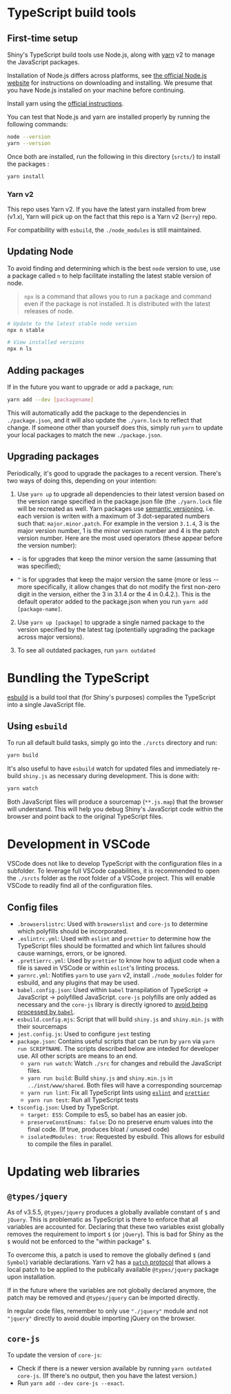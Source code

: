 # TypeScript build tools

## First-time setup
Shiny's TypeScript build tools use Node.js, along with [yarn](https://yarnpkg.com/) v2 to manage the JavaScript packages.

Installation of Node.js differs across platforms, see [the official Node.js website](https://nodejs.org/) for instructions on downloading and installing. We presume that you have Node.js installed on your machine before continuing.

Install yarn using the [official instructions](https://yarnpkg.com/en/docs/install).

You can test that Node.js and yarn are installed properly by running the following commands:

```bash
node --version
yarn --version
```

Once both are installed, run the following in this directory (`srcts/`) to install the packages :

```bash
yarn install
```

### Yarn v2

This repo uses Yarn v2. If you have the latest yarn installed from brew (v1.x), Yarn will pick up on the fact that this repo is a Yarn v2 (`berry`) repo.

For compatibility with `esbuild`, the `./node_modules` is still maintained.

## Updating Node

To avoid finding and determining which is the best `node` version to use, use a package called `n` to help facilitate installing the latest stable version of node.

> `npx` is a command that allows you to run a package and command even if the package is not installed. It is distributed with the latest releases of node.

```bash
# Update to the latest stable node version
npx n stable

# View installed versions
npx n ls
```

## Adding packages
If in the future you want to upgrade or add a package, run:

```bash
yarn add --dev [packagename]
```

This will automatically add the package to the dependencies in `./package.json`, and it will also update the `./yarn.lock` to reflect that change. If someone other than yourself does this, simply run `yarn` to update your local packages to match the new `./package.json`.

## Upgrading packages
Periodically, it's good to upgrade the packages to a recent version. There's two ways of doing this, depending on your intention:

1. Use `yarn up` to upgrade all dependencies to their latest version based on the version range specified in the package.json file (the `./yarn.lock` file will be recreated as well. Yarn packages use [semantic versioning](https://yarnpkg.com/en/docs/dependency-versions), i.e. each version is writen with a maximum of 3 dot-separated numbers such that: `major.minor.patch`. For example in the version `3.1.4`, 3 is the major version number, 1 is the minor version number and 4 is the patch version number. Here are the most used operators (these appear before the version number):

  - `~` is for upgrades that keep the minor version the same (assuming that was specified);

  - `^` is for upgrades that keep the major version the same (more or less -- more specifically, it allow changes that do not modify the first non-zero digit in the version, either the 3 in 3.1.4 or the 4 in 0.4.2.). This is the default operator added to the package.json when you run `yarn add [package-name]`.

2. Use `yarn up [package]` to upgrade a single named package to the version specified by the latest tag (potentially upgrading the package across major versions).

3. To see all outdated packages, run `yarn outdated`

# Bundling the TypeScript

[esbuild](https://esbuild.github.io/) is a build tool that (for Shiny's purposes) compiles the TypeScript into a single JavaScript file.

## Using `esbuild`

To run all default build tasks, simply go into the `./srcts` directory and run:

```bash
yarn build
```

It's also useful to have `esbuild` watch for updated files and immediately re-build `shiny.js` as necessary during development. This is done with:

```bash
yarn watch
```

Both JavaScript files will produce a sourcemap (`**.js.map`) that the browser will understand.  This will help you debug Shiny's JavaScript code within the browser and point back to the original TypeScript files.

<!-- #### Auto build and browser refresh

An alternative to `yarn watch` is to use `entr` to trigger `grunt` when sources change. `entr` can be installed with `brew install entr` on a Mac, or on Linux using your distribution's package manager. Using this technique, it's possible to both automatically rebuild sources and reload Chrome at the same time:

*macOS*:

```bash
find ../srcts/ | entr bash -c './node_modules/grunt/bin/grunt && osascript -e "tell application \"Google Chrome\" to reload active tab of window 1"'
```

*Linux*:

For this to work you must first install `xdotool` using your distribution's package manager.

```bash
find ../srcts/ | entr bash -c './node_modules/grunt/bin/grunt && xdotool search --onlyvisible --class Chrome windowfocus key ctrl+r'
``` -->



# Development in VSCode

VSCode does not like to develop TypeScript with the configuration files in a subfolder. To leverage full VSCode capabilities, it is recommended to open the `./srcts` folder as the root folder of a VSCode project. This will enable VSCode to readily find all of the configuration files.

## Config files

* `.browserslistrc`: Used with `browserslist` and `core-js` to determine which polyfills should be incorporated.
* `.eslintrc.yml`: Used with `eslint` and `prettier` to determine how the TypeScript files should be formatted and which lint failures should cause warnings, errors, or be ignored.
* `.prettierrc.yml`: Used by `prettier` to know how to adjust code when a file is saved in VSCode or within `eslint`'s linting process.
* `yarnrc.yml`: Notifies `yarn` to use `yarn` v2, install `./node_modules` folder for esbuild, and any plugins that may be used.
* `babel.config.json`: Used within `babel` transpilation of TypeScript -> JavaScript -> polyfilled JavaScript. `core-js` polyfills are only added as necessary and the `core-js` library is directly ignored to [avoid being processed by `babel`](https://github.com/zloirock/core-js/issues/743#issuecomment-571983318).
* `esbuild.config.mjs`: Script that will build `shiny.js` and `shiny.min.js` with their sourcemaps
* `jest.config.js`: Used to configure `jest` testing
* `package.json`: Contains useful scripts that can be run by `yarn` via `yarn run SCRIPTNAME`. The scripts described below are inteded for developer use. All other scripts are means to an end.
  * `yarn run watch`: Watch `./src` for changes and rebuild the JavaScript files.
  * `yarn run build`: Build `shiny.js` and `shiny.min.js` in `../inst/www/shared`. Both files will have a corresponding sourcemap
  * `yarn run lint`: Fix all TypeScript lints using [`eslint`](https://eslint.org/) and [`prettier`](https://prettier.io/)
  * `yarn run test`: Run all TypeScript tests
* `tsconfig.json`: Used by TypeScript.
  * `target: ES5`: Compile to es5, so babel has an easier job.
  * `preserveConstEnums: false`: Do no preserve enum values into the final code. (If true, produces bloat / unused code)
  * `isolatedModules: true`: Requested by esbuild. This allows for esbuild to compile the files in parallel.

# Updating web libraries
## `@types/jquery`

As of v3.5.5, `@types/jquery` produces a globally available constant of `$` and `jQuery`. This is problematic as TypeScript is there to enforce that all variables are accounted for. Declaring that these two variables exist globally removes the requirement to import `$` (or `jQuery`). This is bad for Shiny as the `$` would not be enforced to the "within package" `$`.

To overcome this, a patch is used to remove the globally defined `$` (and `Symbol`) variable declarations. Yarn v2 has a [`patch` protocol](https://yarnpkg.com/features/protocols#patch) that allows a local patch to be applied to the publically available `@types/jquery` package upon installation.

If in the future where the variables are not globally declared anymore, the patch may be removed and `@types/jquery` can be imported directly.

In regular code files, remember to only use `"./jquery"` module and not `"jquery"` directly to avoid double importing jQuery on the browser.

## `core-js`

To update the version of `core-js`:

* Check if there is a newer version available by running `yarn outdated core-js`. (If there's no output, then you have the latest version.)
* Run `yarn add --dev core-js --exact`.
